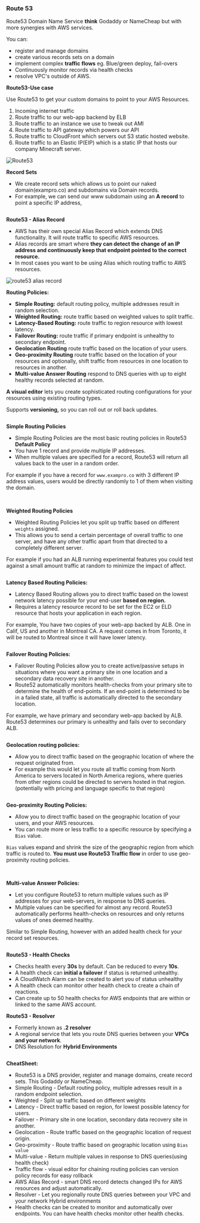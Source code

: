 ### Route 53

Route53 Domain Name Service **think** Godaddy or NameCheap but with more synergies with AWS services.

You can:
* register and manage domains
* create various records sets on a domain
* implement complex **traffic flows** eg. Blue/green deploy, fail-overs
* Continuously monitor records via health checks
* resolve VPC's outside of AWS.

**Route53-Use case**

Use Route53 to get your custom domains to point to your AWS Resources.

1. Incoming internet traffic
2. Route traffic to our web-app backend by ELB
3. Route traffic to an instance we use to tweak out AMI
4. Route traffic to API gateway which powers our API
5. Route traffic to CloudFront which servers out S3 static hosted website.
6. Route traffic to an Elastic IP(EIP) which is a static IP that hosts our company Minecraft server.

<img src="../images/route53/route53.png" alt="Route53">

**Record Sets**

* We create record sets which allows us to point our naked domain(exampro.co) and subdomains via Domain records.
* For example, we can send our www subdomain using an **A record** to point a specific IP address,

<img src="../images/route53/record-set.png" alt="">

**Route53 - Alias Record**

* AWS has their own special Alias Record which extends DNS functionality. It will route traffic to specific AWS resources.
* Alias records are smart where **they can detect the change of an IP address and continuously keep that endpoint pointed to the correct resource.**
* In most cases you want to be using Alias which routing traffic to AWS resources.

<img src="../images/route53/route53-alias-record.png" alt="route53 alias record"/>

**Routing Policies:**

* **Simple Routing:** default routing policy, multiple addresses result in random selection.
* **Weighted Routing:** route traffic based on weighted values to split traffic.
* **Latency-Based Routing:** route traffic to region resource with lowest latency.
* **Failover Routing:** route traffic if primary endpoint is unhealthy to secondary endpoint.
* **Geolocation Routing** route traffic based on the location of your users.
* **Geo-proximity Routing** route traffic based on the location of your resources and optionally, shift traffic from resources in one location to resources in another.
* **Multi-value Answer Routing** respond to DNS queries with up to eight healthy records selected at random.

**A visual editor** lets you create sophisticated routing configurations for your resources using existing routing types.

Supports **versioning,** so you can roll out or roll back updates.

<img src="../images/route53/route53-traffic-flow.png" alt="">

**Simple Routing Policies**

* Simple Routing Policies are the most basic routing policies in Route53 **Default Policy**
* You have 1 record and provide multiple IP addresses.
* When multiple values are specified for a record, Route53 will return all values back to the user in a random order.

For example if you have a record for `www.exampro.co` with 3 different IP address values, users would be directly randomly to 1 of them when visiting the domain.

<img src="../images/route53/simple-routing-policy.png" alt="">
<img src="../images/route53/route53-simple-policies.png" alt="">

**Weighted Routing Policies**

* Weighted Routing Policies let you split up traffic based on different `weights` assigned.
* This allows you to send a certain percentage of overall traffic to one server, and have any other traffic apart from that directed to a completely different server.

For example if you had an ALB running experimental features you could test against a small amount traffic at random to minimize the impact of affect.

<img src="../images/route53/route53-weighted-routing.png" alt="">

**Latency Based Routing Policies:**

* Latency Based Routing allows you to direct traffic based on the lowest network latency possible for your end-user **based on region.**
* Requires a latency resource record to be set for the EC2 or ELD resource that hosts your application in each region.

For example, You have two copies of your web-app backed by ALB. One in Calif, US and another in Montreal CA. A request comes in from Toronto, it will be routed to Montreal since it will have lower latency.

<img src="../images/route53/latency-policy.png" alt="">

**Failover Routing Policies:**

* Failover Routing Policies allow you to create active/passive setups in situations where you want a primary site in one location and a secondary data recovery site in another.
* Route52 automatically monitors health-checks from your primary site to determine the health of end-points. If an end-point is determined to be in a failed state, all traffic is automatically directed to the secondary location.

For example, we have primary and secondary web-app backed by ALB. Route53 determines our primary is unhealthy and fails over to secondary ALB.

<img src="../images/route53/failover-routing-policies.png" alt="">

**Geolocation routing policies:**

* Allow you to direct traffic based on the geographic location of where the request originated from.
* For example this would let you route all traffic coming from North America to servers located in North America regions, where queries from other regions could be directed to servers hosted in that region.(potentially with pricing and language specific to that region)

<img src="../images/route53/geo-location-routing-policies.png" alt="">

**Geo-proximity Routing Policies:**

* Allow you to direct traffic based on the geographic location of your users, and your AWS resources.
* You can route more or less traffic to a specific resource by specifying a `Bias` value.

`Bias` values expand and shrink the size of the geographic region from which traffic is routed to. **You must use Route53 Traffic flow** in order to use geo-proximity routing policies.

<img src="../images/route53/geo-proximity-routing-policies.png" alt="">
<img src="../images/route53/geo-proximity-routing-policies1.png" alt="">

**Multi-value Answer Policies:**

* Let you configure Route53 to return multiple values such as IP addresses for your web-servers, in response to DNS queries.
* Multiple values can be specified for almost any record. Route53 automatically performs health-checks on resources and only returns values of ones deemed healthy.

Similar to Simple Routing, however with an added health check for your record set resources.

<img src="../images/route53/multi-value-answer-policies.png" alt="">

**Route53 - Health Checks**

* Checks health every **30s** by default. Can be reduced to every **10s**.
* A health check can **initial a failover** if status is returned unhealthy.
* A CloudWatch Alarm can be created to alert you of status unhealthy
* A health check can monitor other health check to create a chain of reactions.
* Can create up to 50 health checks for AWS endpoints that are within or linked to the same AWS account.

**Route53 - Resolver**

* Formerly known as **.2 resolver**
* A regional service that lets you route DNS queries between your **VPCs and your network**.
* DNS Resolution for **Hybrid Environments**

<img src="../images/route53/resolver.png" alt="">

**CheatSheet:**

* Route53 is a DNS provider, register and manage domains, create record sets. This Godaddy or NameCheap.
* Simple Routing - Default routing policy, multiple adresses result in a random endpoint selection.
* Weighted - Split up traffic based on different weights
* Latency - Direct traffic based on region, for lowest possible latency for users.
* Failover - Primary site in one location, secondary data recovery site in another.
* Geolocation - Route traffic based on the geographic location of request origin.
* Geo-proximity - Route traffic based on geographic location using `Bias value`
* Multi-value - Return multiple values in response to DNS queries(using health check)
* Traffic flow - visual editor for chaining routing policies can version policy records for easy rollback
* AWS Alias Record - smart DNS record detects changed IPs for AWS resources and adjust automatically.
* Resolver - Let you regionally route DNS queries between your VPC and your network Hybrid environments
* Health checks can be created to monitor and automatically over endpoints. You can have health checks monitor other health checks.